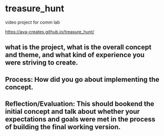 # treasure_hunt
video project for comm lab


https://ava-creates.github.io/treasure_hunt/



<h2> what is the project, what is the overall concept and theme, and what kind of experience you were striving to create.</h2>


<h2>Process: How did you go about implementing the concept.</h2>


<h2>Reflection/Evaluation: This should bookend the initial concept and talk about whether your expectations and goals were met in the process of building the final working version.</h2>
